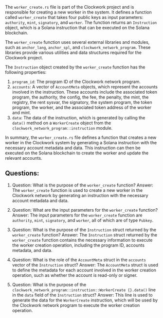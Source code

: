The `worker_create.rs` file is part of the Clockwork project and is responsible for creating a new worker in the system. It defines a function called `worker_create` that takes four public keys as input parameters: `authority`, `mint`, `signatory`, and `worker`. The function returns an `Instruction` object, which is a Solana instruction that can be executed on the Solana blockchain.

The `worker_create` function uses several external libraries and modules, such as `anchor_lang`, `anchor_spl`, and `clockwork_network_program`. These libraries provide various utilities and data structures required for the Clockwork project.

The `Instruction` object created by the `worker_create` function has the following properties:

1. `program_id`: The program ID of the Clockwork network program.
2. `accounts`: A vector of `AccountMeta` objects, which represent the accounts involved in the instruction. These accounts include the associated token program, the authority, the config, the fee, the penalty, the mint, the registry, the rent sysvar, the signatory, the system program, the token program, the worker, and the associated token address of the worker and mint.
3. `data`: The data of the instruction, which is generated by calling the `data()` method on a `WorkerCreate` object from the `clockwork_network_program::instruction` module.

In summary, the `worker_create.rs` file defines a function that creates a new worker in the Clockwork system by generating a Solana instruction with the necessary account metadata and data. This instruction can then be executed on the Solana blockchain to create the worker and update the relevant accounts.
## Questions: 
 1. Question: What is the purpose of the `worker_create` function?
   Answer: The `worker_create` function is used to create a new worker in the Clockwork network by generating an instruction with the necessary account metadata and data.

2. Question: What are the input parameters for the `worker_create` function?
   Answer: The input parameters for the `worker_create` function are `authority`, `mint`, `signatory`, and `worker`, all of which are of type `Pubkey`.

3. Question: What is the purpose of the `Instruction` struct returned by the `worker_create` function?
   Answer: The `Instruction` struct returned by the `worker_create` function contains the necessary information to execute the worker creation operation, including the program ID, accounts metadata, and data.

4. Question: What is the role of the `AccountMeta` struct in the `accounts` vector of the `Instruction` struct?
   Answer: The `AccountMeta` struct is used to define the metadata for each account involved in the worker creation operation, such as whether the account is read-only or signer.

5. Question: What is the purpose of the `clockwork_network_program::instruction::WorkerCreate {}.data()` line in the `data` field of the `Instruction` struct?
   Answer: This line is used to generate the data for the `WorkerCreate` instruction, which will be used by the Clockwork network program to execute the worker creation operation.
    